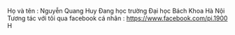Họ và tên : Nguyễn Quang Huy
Đang học trường Đại học Bách Khoa Hà Nội
Tương tác với tôi qua facebook cá nhân : https://www.facebook.com/pi.1900
H
